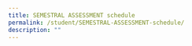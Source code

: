 ```yaml
---
title: SEMESTRAL ASSESSMENT schedule
permalink: /student/SEMESTRAL-ASSESSMENT-schedule/
description: ""
---
```

